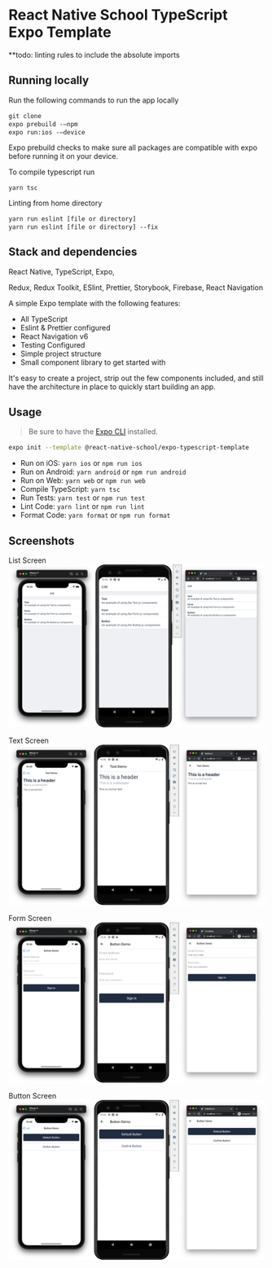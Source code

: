 # React Native School TypeScript Expo Template

**todo: linting rules to include the absolute imports
## Running locally
Run the following commands to run the app locally
```
git clone
expo prebuild -–npm
expo run:ios -–device
```
Expo prebuild checks to make sure all packages are compatible with expo before running it on your device.

To compile typescript run
```
yarn tsc
```

Linting from home directory
```
yarn run eslint [file or directory]
yarn run eslint [file or directory] --fix
```

## Stack and dependencies

React Native, TypeScript, Expo, 

Redux, Redux Toolkit, ESlint, Prettier, Storybook, Firebase, React Navigation

A simple Expo template with the following features:

- All TypeScript
- Eslint & Prettier configured
- React Navigation v6
- Testing Configured
- Simple project structure
- Small component library to get started with

It's easy to create a project, strip out the few components included, and still have the architecture in place to quickly start building an app.

## Usage

> Be sure to have the [Expo CLI](https://docs.expo.io/workflow/expo-cli/) installed.

```bash
expo init --template @react-native-school/expo-typescript-template
```

- Run on iOS: `yarn ios` or `npm run ios`
- Run on Android: `yarn android` or `npm run android`
- Run on Web: `yarn web` or `npm run web`
- Compile TypeScript: `yarn tsc`
- Run Tests: `yarn test` or `npm run test`
- Lint Code: `yarn lint` or `npm run lint`
- Format Code: `yarn format` or `npm run format`

## Screenshots

List Screen
![List Screen](./assets/screenshots/list.png)

Text Screen
![Text Screen](./assets/screenshots/text.png)

Form Screen
![Form Screen](./assets/screenshots/form.png)

Button Screen
![Button Screen](./assets/screenshots/button.png)
